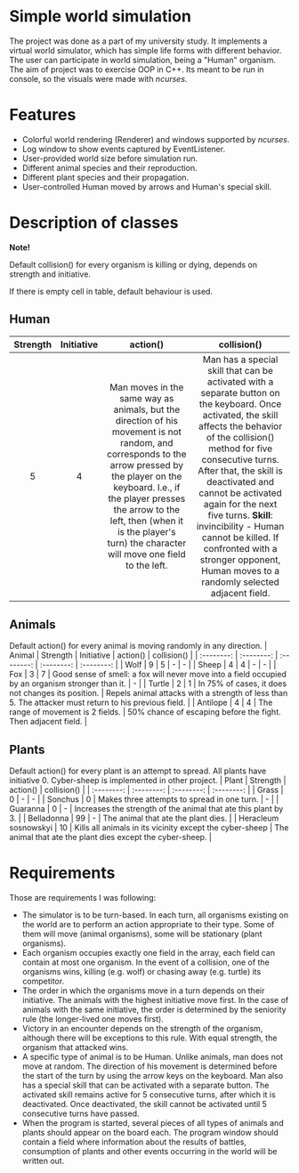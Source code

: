 # Simple world simulation
The project was done as a part of my university study. It implements a virtual world simulator, which has simple life forms with different behavior. The user can participate in world simulation, being a "Human" organism. The aim of project was to exercise OOP in C++. Its meant to be run in console, so the visuals were made with *ncurses*.

# Features
- Colorful world rendering (Renderer) and windows supported by *ncurses*.
- Log window to show events captured by EventListener.
- User-provided world size before simulation run.
- Different animal species and their reproduction.
- Different plant species and their propagation.
- User-controlled Human moved by arrows and Human's special skill.

# Description of classes
**Note!**


Default collision() for every organism is killing or dying, depends on strength and initiative.

If there is empty cell in table, default behaviour is used.

## Human
| Strength | Initiative | action() | collision() |
| :--------: | :--------: | :--------: | :--------: |
| 5 | 4 | Man moves in the same way as animals, but the direction of his movement is not random, and corresponds to the arrow pressed by the player on the keyboard. I.e., if the player presses the arrow to the left, then (when it is the player's turn) the character will move one field to the left. | Man has a special skill that can be activated with a separate button on the keyboard. Once activated, the skill affects the behavior of the collision() method for five consecutive turns. After that, the skill is deactivated and cannot be activated again for the next five turns. **Skill**: invincibility - Human cannot be killed. If confronted with a stronger opponent, Human moves to a randomly selected adjacent field. |

## Animals
Default action() for every animal is moving randomly in any direction.
| Animal | Strength | Initiative | action() | collision() |
| :--------: | :--------: | :--------: | :--------: | :--------: |
| Wolf | 9 | 5 | - | - |
| Sheep | 4 | 4 | - | - |
| Fox | 3 | 7 | Good sense of smell: a fox will never move into a field occupied by an organism stronger than it. | - |
| Turtle | 2 | 1 | In 75% of cases, it does not changes its position. | Repels animal attacks with a strength of less than 5. The attacker must return to his previous field. |
| Antilope | 4 | 4 | The range of movement is 2 fields. | 50% chance of escaping before the fight. Then adjacent field. |

## Plants
Default action() for every plant is an attempt to spread.
All plants have initiative 0.
Cyber-sheep is implemented in other project.
| Plant | Strength | action() | collision() |
| :--------: | :--------: | :--------: | :--------: |
| Grass | 0 | - | - |
| Sonchus | 0 | Makes three attempts to spread in one turn. | - |
| Guaranna | 0 | - | Increases the strength of the animal that ate this plant by 3. |
| Belladonna | 99 | - | The animal that ate the plant dies. | 
| Heracleum sosnowskyi | 10 | Kills all animals in its vicinity except the cyber-sheep | The animal that ate the plant dies except the cyber-sheep. |

# Requirements
Those are requirements I was following:
- The simulator is to be turn-based. In each turn, all organisms existing on the world are to perform an action appropriate to their type. Some of them will move (animal organisms), some will be stationary (plant organisms). 
- Each organism occupies exactly one field in the array, each field can contain at most one organism. In the event of a collision, one of the organisms wins, killing (e.g. wolf) or chasing away (e.g. turtle) its competitor. 
- The order in which the organisms move in a turn depends on their initiative. The animals with the highest initiative move first. In the case of animals with the same initiative, the order is determined by the seniority rule (the longer-lived one moves first). 
- Victory in an encounter depends on the strength of the organism, although there will be exceptions to this rule. With equal strength, the organism that attacked wins. 
- A specific type of animal is to be Human. Unlike animals, man does not move at random. The direction of his movement is determined before the start of the turn by using the arrow keys on the keyboard. Man also has a special skill that can be activated with a separate button. The activated skill remains active for 5 consecutive turns, after which it is deactivated. Once deactivated, the skill cannot be activated until 5 consecutive turns have passed. 
- When the program is started, several pieces of all types of animals and plants should appear on the board each. The program window should contain a field where information about the results of battles, consumption of plants and other events occurring in the world will be written out.
